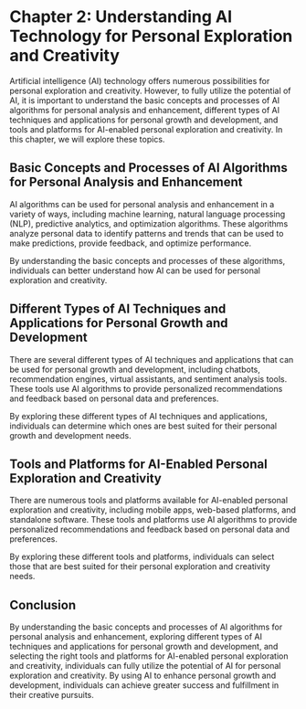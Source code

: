 Chapter 2: Understanding AI Technology for Personal Exploration and Creativity
==============================================================================

Artificial intelligence (AI) technology offers numerous possibilities for personal exploration and creativity. However, to fully utilize the potential of AI, it is important to understand the basic concepts and processes of AI algorithms for personal analysis and enhancement, different types of AI techniques and applications for personal growth and development, and tools and platforms for AI-enabled personal exploration and creativity. In this chapter, we will explore these topics.

Basic Concepts and Processes of AI Algorithms for Personal Analysis and Enhancement
-----------------------------------------------------------------------------------

AI algorithms can be used for personal analysis and enhancement in a variety of ways, including machine learning, natural language processing (NLP), predictive analytics, and optimization algorithms. These algorithms analyze personal data to identify patterns and trends that can be used to make predictions, provide feedback, and optimize performance.

By understanding the basic concepts and processes of these algorithms, individuals can better understand how AI can be used for personal exploration and creativity.

Different Types of AI Techniques and Applications for Personal Growth and Development
-------------------------------------------------------------------------------------

There are several different types of AI techniques and applications that can be used for personal growth and development, including chatbots, recommendation engines, virtual assistants, and sentiment analysis tools. These tools use AI algorithms to provide personalized recommendations and feedback based on personal data and preferences.

By exploring these different types of AI techniques and applications, individuals can determine which ones are best suited for their personal growth and development needs.

Tools and Platforms for AI-Enabled Personal Exploration and Creativity
----------------------------------------------------------------------

There are numerous tools and platforms available for AI-enabled personal exploration and creativity, including mobile apps, web-based platforms, and standalone software. These tools and platforms use AI algorithms to provide personalized recommendations and feedback based on personal data and preferences.

By exploring these different tools and platforms, individuals can select those that are best suited for their personal exploration and creativity needs.

Conclusion
----------

By understanding the basic concepts and processes of AI algorithms for personal analysis and enhancement, exploring different types of AI techniques and applications for personal growth and development, and selecting the right tools and platforms for AI-enabled personal exploration and creativity, individuals can fully utilize the potential of AI for personal exploration and creativity. By using AI to enhance personal growth and development, individuals can achieve greater success and fulfillment in their creative pursuits.
